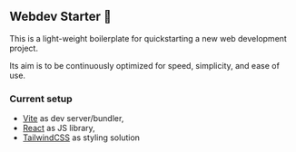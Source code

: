 ## Webdev Starter 🚀

This is a light-weight boilerplate for quickstarting a new web development project.

Its aim is to be continuously optimized for speed, simplicity, and ease of use.

### Current setup

* [Vite](https://github.com/vitejs/vite) as dev server/bundler, 
* [React](https://github.com/facebook/react) as JS library, 
* [TailwindCSS](https://github.com/tailwindlabs/tailwindcss) as styling solution
